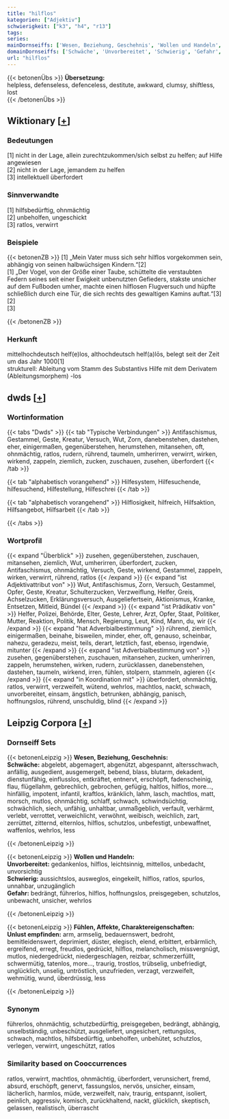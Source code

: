 ```yaml
---
title: "hilflos"
kategorien: ["Adjektiv"]
schwierigkeit: ["k3", "h4", "r13"]
tags:
series:
mainDornseiffs: ['Wesen, Beziehung, Geschehnis', 'Wollen und Handeln', 'Fühlen, Affekte, Charaktereigenschaften']
domainDornseiffs: ['Schwäche', 'Unvorbereitet', 'Schwierig', 'Gefahr', 'Unlust empfinden']
url: "hilflos"
---
```


{{< betonenÜbs >}}
**Übersetzung:**  
helpless, defenseless, defenceless, destitute, awkward, clumsy, shiftless, lost  
{{< /betonenÜbs >}}

## Wiktionary [[+](https://de.wiktionary.org/wiki/hilflos)]

### Bedeutungen
[1] nicht in der Lage, allein zurechtzukommen/sich selbst zu helfen; auf Hilfe angewiesen  
[2] nicht in der Lage, jemandem zu helfen  
[3] intellektuell überfordert  

### Sinnverwandte
[1] hilfsbedürftig, ohnmächtig  
[2] unbeholfen, ungeschickt  
[3] ratlos, verwirrt  

### Beispiele
{{< betonenZB >}}
[1] „Mein Vater muss sich sehr hilflos vorgekommen sein, abhängig von seinen halbwüchsigen Kindern.“[2]  
[1] „Der Vogel, von der Größe einer Taube, schüttelte die verstaubten Federn seines seit einer Ewigkeit unbenutzten Gefieders, stakste unsicher auf dem Fußboden umher, machte einen hilflosen Flugversuch und hüpfte schließlich durch eine Tür, die sich rechts des gewaltigen Kamins auftat.“[3]  
[2]  
[3]  

{{< /betonenZB >}}
### Herkunft
mittelhochdeutsch helf(e)los, althochdeutsch helf(a)lōs, belegt seit der Zeit um das Jahr 1000[1]  
strukturell: Ableitung vom Stamm des Substantivs Hilfe mit dem Derivatem (Ableitungsmorphem) -los  



## dwds [[+](https://www.dwds.de/wb/hilflos)]

### Wortinformation
{{< tabs "Dwds" >}}
{{< tab "Typische Verbindungen" >}}
Antifaschismus, Gestammel, Geste, Kreatur, Versuch, Wut, Zorn, danebenstehen, dastehen, eher, einigermaßen, gegenüberstehen, herumstehen, mitansehen, oft, ohnmächtig, ratlos, rudern, rührend, taumeln, umherirren, verwirrt, wirken, wirkend, zappeln, ziemlich, zucken, zuschauen, zusehen, überfordert
{{< /tab >}}

{{< tab "alphabetisch vorangehend" >}}
Hilfesystem, Hilfesuchende, hilfesuchend, Hilfestellung, Hilfeschrei
{{< /tab >}}

{{< tab "alphabetisch vorangehend" >}}
Hilflosigkeit, hilfreich, Hilfsaktion, Hilfsangebot, Hilfsarbeit
{{< /tab >}}

{{< /tabs >}}

### Wortprofil
{{< expand "Überblick" >}} zusehen, gegenüberstehen, zuschauen, mitansehen, ziemlich, Wut, umherirren, überfordert, zucken, Antifaschismus, ohnmächtig, Versuch, Geste, wirkend, Gestammel, zappeln, wirken, verwirrt, rührend, ratlos {{< /expand >}}
{{< expand "ist Adjektivattribut von" >}} Wut, Antifaschismus, Zorn, Versuch, Gestammel, Opfer, Geste, Kreatur, Schulterzucken, Verzweiflung, Helfer, Greis, Achselzucken, Erklärungsversuch, Ausgeliefertsein, Aktionismus, Kranke, Entsetzen, Mitleid, Bündel {{< /expand >}}
{{< expand "ist Prädikativ von" >}} Helfer, Polizei, Behörde, Elter, Geste, Lehrer, Arzt, Opfer, Staat, Politiker, Mutter, Reaktion, Politik, Mensch, Regierung, Leut, Kind, Mann, du, wir {{< /expand >}}
{{< expand "hat Adverbialbestimmung" >}} rührend, ziemlich, einigermaßen, beinahe, bisweilen, minder, eher, oft, genauso, scheinbar, nahezu, geradezu, meist, teils, derart, letztlich, fast, ebenso, irgendwie, mitunter {{< /expand >}}
{{< expand "ist Adverbialbestimmung von" >}} zusehen, gegenüberstehen, zuschauen, mitansehen, zucken, umherirren, zappeln, herumstehen, wirken, rudern, zurücklassen, danebenstehen, dastehen, taumeln, wirkend, irren, fühlen, stolpern, stammeln, agieren {{< /expand >}}
{{< expand "in Koordination mit" >}} überfordert, ohnmächtig, ratlos, verwirrt, verzweifelt, wütend, wehrlos, machtlos, nackt, schwach, unvorbereitet, einsam, ängstlich, betrunken, abhängig, panisch, hoffnungslos, rührend, unschuldig, blind {{< /expand >}}

## Leipzig Corpora [[+](https://corpora.uni-leipzig.de/en/res?word=hilflos&corpusId=deu_newscrawl-public_2018)]

### Dornseiff Sets
{{< betonenLeipzig >}}
**Wesen, Beziehung, Geschehnis:**  
**Schwäche:** abgelebt, abgemagert, abgenützt, abgespannt, altersschwach, anfällig, ausgedient, ausgemergelt, bebend, blass, blutarm, dekadent, dienstunfähig, einflusslos, entkräftet, entnervt, erschöpft, fadenscheinig, flau, flügellahm, gebrechlich, gebrochen, gefügig, haltlos, hilflos, more..., hinfällig, impotent, infantil, kraftlos, kränklich, lahm, lasch, machtlos, matt, morsch, mutlos, ohnmächtig, schlaff, schwach, schwindsüchtig, schwächlich, siech, unfähig, unhaltbar, unmaßgeblich, verfault, verhärmt, verlebt, verrottet, verweichlicht, verwöhnt, weibisch, weichlich, zart, zerrüttet, zitternd, elternlos, hilflos, schutzlos, unbefestigt, unbewaffnet, waffenlos, wehrlos, less  

{{< /betonenLeipzig >}}


{{< betonenLeipzig >}}
**Wollen und Handeln:**  
**Unvorbereitet:** gedankenlos, hilflos, leichtsinnig, mittellos, unbedacht, unvorsichtig  
**Schwierig:** aussichtslos, ausweglos, eingekeilt, hilflos, ratlos, spurlos, unnahbar, unzugänglich  
**Gefahr:** bedrängt, führerlos, hilflos, hoffnungslos, preisgegeben, schutzlos, unbewacht, unsicher, wehrlos  

{{< /betonenLeipzig >}}


{{< betonenLeipzig >}}
**Fühlen, Affekte, Charaktereigenschaften:**  
**Unlust empfinden:** arm, armselig, bedauernswert, bedroht, bemitleidenswert, deprimiert, düster, elegisch, elend, erbittert, erbärmlich, ergreifend, erregt, freudlos, gedrückt, hilflos, melancholisch, missvergnügt, mutlos, niedergedrückt, niedergeschlagen, reizbar, schmerzerfüllt, schwermütig, tatenlos, more..., traurig, trostlos, trübselig, unbefriedigt, unglücklich, unselig, untröstlich, unzufrieden, verzagt, verzweifelt, wehmütig, wund, überdrüssig, less  

{{< /betonenLeipzig >}}

### Synonym
führerlos, ohnmächtig, schutzbedürftig, preisgegeben, bedrängt, abhängig, unselbständig, unbeschützt, ausgeliefert, ungesichert, rettungslos, schwach, machtlos, hilfsbedürftig, unbeholfen, unbehütet, schutzlos, verlegen, verwirrt, ungeschützt, ratlos


### Similarity based on Cooccurrences
ratlos, verwirrt, machtlos, ohnmächtig, überfordert, verunsichert, fremd, absurd, erschöpft, genervt, fassungslos, nervös, unsicher, einsam, lächerlich, harmlos, müde, verzweifelt, naiv, traurig, entspannt, isoliert, peinlich, aggressiv, komisch, zurückhaltend, nackt, glücklich, skeptisch, gelassen, realistisch, überrascht

